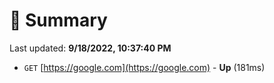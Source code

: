 # 📖 Summary
Last updated: **9/18/2022, 10:37:40 PM**

- `GET` [https://google.com](https://google.com) - **Up** (181ms)
